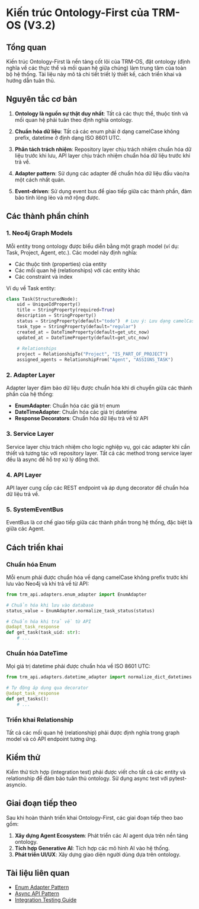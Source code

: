 # Kiến trúc Ontology-First của TRM-OS (V3.2)

## Tổng quan

Kiến trúc Ontology-First là nền tảng cốt lõi của TRM-OS, đặt ontology (định nghĩa về các thực thể và mối quan hệ giữa chúng) làm trung tâm của toàn bộ hệ thống. Tài liệu này mô tả chi tiết triết lý thiết kế, cách triển khai và hướng dẫn tuân thủ.

## Nguyên tắc cơ bản

1. **Ontology là nguồn sự thật duy nhất**: Tất cả các thực thể, thuộc tính và mối quan hệ phải tuân theo định nghĩa ontology.

2. **Chuẩn hóa dữ liệu**: Tất cả các enum phải ở dạng camelCase không prefix, datetime ở định dạng ISO 8601 UTC.

3. **Phân tách trách nhiệm**: Repository layer chịu trách nhiệm chuẩn hóa dữ liệu trước khi lưu, API layer chịu trách nhiệm chuẩn hóa dữ liệu trước khi trả về.

4. **Adapter pattern**: Sử dụng các adapter để chuẩn hóa dữ liệu đầu vào/ra một cách nhất quán.

5. **Event-driven**: Sử dụng event bus để giao tiếp giữa các thành phần, đảm bảo tính lỏng lẻo và mở rộng được.

## Các thành phần chính

### 1. Neo4j Graph Models

Mỗi entity trong ontology được biểu diễn bằng một graph model (ví dụ: Task, Project, Agent, etc.). Các model này định nghĩa:

- Các thuộc tính (properties) của entity
- Các mối quan hệ (relationships) với các entity khác
- Các constraint và index

Ví dụ về Task entity:

```python
class Task(StructuredNode):
    uid = UniqueIdProperty()
    title = StringProperty(required=True)
    description = StringProperty()
    status = StringProperty(default="todo")  # Lưu ý: Lưu dạng camelCase không prefix
    task_type = StringProperty(default="regular")
    created_at = DateTimeProperty(default=get_utc_now)
    updated_at = DateTimeProperty(default=get_utc_now)
    
    # Relationships
    project = RelationshipTo("Project", "IS_PART_OF_PROJECT")
    assigned_agents = RelationshipFrom("Agent", "ASSIGNS_TASK")
```

### 2. Adapter Layer

Adapter layer đảm bảo dữ liệu được chuẩn hóa khi di chuyển giữa các thành phần của hệ thống:

- **EnumAdapter**: Chuẩn hóa các giá trị enum
- **DateTimeAdapter**: Chuẩn hóa các giá trị datetime
- **Response Decorators**: Chuẩn hóa dữ liệu trả về từ API

### 3. Service Layer

Service layer chịu trách nhiệm cho logic nghiệp vụ, gọi các adapter khi cần thiết và tương tác với repository layer. Tất cả các method trong service layer đều là async để hỗ trợ xử lý đồng thời.

### 4. API Layer

API layer cung cấp các REST endpoint và áp dụng decorator để chuẩn hóa dữ liệu trả về.

### 5. SystemEventBus

EventBus là cơ chế giao tiếp giữa các thành phần trong hệ thống, đặc biệt là giữa các Agent.

## Cách triển khai

### Chuẩn hóa Enum

Mỗi enum phải được chuẩn hóa về dạng camelCase không prefix trước khi lưu vào Neo4j và khi trả về từ API:

```python
from trm_api.adapters.enum_adapter import EnumAdapter

# Chuẩn hóa khi lưu vào database
status_value = EnumAdapter.normalize_task_status(status)

# Chuẩn hóa khi trả về từ API
@adapt_task_response
def get_task(task_uid: str):
    # ...
```

### Chuẩn hóa DateTime

Mọi giá trị datetime phải được chuẩn hóa về ISO 8601 UTC:

```python
from trm_api.adapters.datetime_adapter import normalize_dict_datetimes

# Tự động áp dụng qua decorator
@adapt_task_response
def get_tasks():
    # ...
```

### Triển khai Relationship

Tất cả các mối quan hệ (relationship) phải được định nghĩa trong graph model và có API endpoint tương ứng.

## Kiểm thử

Kiểm thử tích hợp (integration test) phải được viết cho tất cả các entity và relationship để đảm bảo tuân thủ ontology. Sử dụng async test với pytest-asyncio.

## Giai đoạn tiếp theo

Sau khi hoàn thành triển khai Ontology-First, các giai đoạn tiếp theo bao gồm:

1. **Xây dựng Agent Ecosystem**: Phát triển các AI agent dựa trên nền tảng ontology.
2. **Tích hợp Generative AI**: Tích hợp các mô hình AI vào hệ thống.
3. **Phát triển UI/UX**: Xây dựng giao diện người dùng dựa trên ontology.

## Tài liệu liên quan

- [Enum Adapter Pattern](../technical-decisions/enum-adapter-pattern.md)
- [Async API Pattern](../technical-decisions/async-api-pattern.md)
- [Integration Testing Guide](../integration-testing/async-testing-guide.md)
